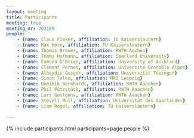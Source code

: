 ```yaml
---
layout: meeting
title: Participants
meeting: true
meeting_nr: 202109
people:
    - {name: Claus Fieker, affiliation: TU Kaiserslautern}
    - {name: Max Horn, affiliation: TU Kaiserslautern}
    - {name: Thomas Breuer, affiliation: RWTH Aachen}
    - {name: Tommy Hofmann, affiliation: Saarland University}
    - {name: Eamonn O'Brien, affiliation: University of Auckland}
    - {name: Clément Pernet, affiliation: Université Grenoble Alpes}
    - {name: Alheydis Geiger, affiliation: Universität Tübingen}
    - {name: Simon Telen, affiliation: MPI Leipzig}
    - {name: Dominik Bernhardt, affiliation: RWTH Aaachen}
    - {name: Phil Pützstück, affiliation: RWTH Aaachen}
    - {name: Lars Göttgens, affiliation: RWTH Aaachen}
    - {name: Stevell Mull, affiliation: Universität des Saarlandes}
    - {name: Liam Rogel, affiliation: TU Kaiserslautern}

---
```


{% include participants.html participants=page.people %}

